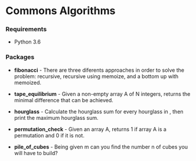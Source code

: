 # Commons Algorithms

### Requirements

- Python 3.6

### Packages

- **fibonacci** - There are three diferents approaches in order to solve 
the problem: recursive, recursive using memoize, and a bottom up with memoized.

- **tape_equilibrium** - Given a non-empty array A of N integers, returns the minimal difference that can be achieved.

- **hourglass** - Calculate the hourglass sum for every hourglass in , then print the maximum hourglass sum.

- **permutation_check** - Given an array A, returns 1 if array A is a permutation and 0 if it is not.

- **pile_of_cubes** - Being given m can you find the number n of cubes you will have to build?
